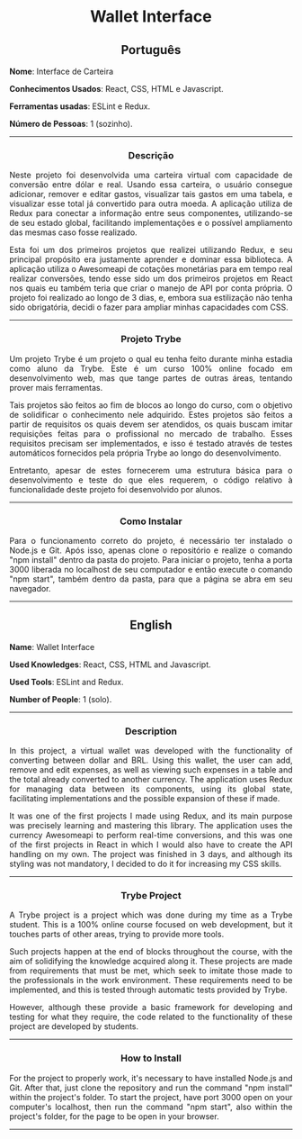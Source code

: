 <h1 align="center">Wallet Interface</h1>

<h2 align="center">Português</h2>


**Nome**: Interface de Carteira

**Conhecimentos Usados**: React, CSS, HTML e Javascript.

**Ferramentas usadas**: ESLint e Redux.

**Número de Pessoas**: 1 (sozinho).

-----------------------

<h3 align="center">Descrição</h3>

<p align="justify">Neste projeto foi desenvolvida uma carteira virtual com capacidade de conversão entre dólar e real. Usando essa carteira, o usuário consegue adicionar, remover e editar gastos, visualizar tais gastos em uma tabela, e visualizar esse total já convertido para outra moeda. A aplicação utiliza de Redux para conectar a informação entre seus componentes, utilizando-se de seu estado global, facilitando implementações e o possível ampliamento das mesmas caso fosse realizado.</p>
<p align="justify">Esta foi um dos primeiros projetos que realizei utilizando Redux, e seu principal propósito era justamente aprender e dominar essa biblioteca. A aplicação utiliza o Awesomeapi de cotações monetárias para em tempo real realizar conversões, tendo esse sido um dos primeiros projetos em React nos quais eu também teria que criar o manejo de API por conta própria. O projeto foi realizado ao longo de 3 dias, e, embora sua estilização não tenha sido obrigatória, decidi o fazer para ampliar minhas capacidades com CSS.</p>

-----------------------

<h3 align="center">Projeto Trybe</h3>

  <p align="justify">Um projeto Trybe é um projeto o qual eu tenha feito durante minha estadia como aluno da Trybe. Este é um curso 100% online focado em desenvolvimento web, mas que tange partes de outras áreas, tentando prover mais ferramentas.</p>
  <p align="justify">Tais projetos são feitos ao fim de blocos ao longo do curso, com o objetivo de solidificar o conhecimento nele adquirido. Estes projetos são feitos a partir de requisitos os quais devem ser atendidos, os quais buscam imitar requisições feitas para o profissional no mercado de trabalho. Esses requisitos precisam ser implementados, e isso é testado através de testes automáticos fornecidos pela própria Trybe ao longo do desenvolvimento.</p>
  <p align="justify">Entretanto, apesar de estes fornecerem uma estrutura básica para o desenvolvimento e teste do que eles requerem, o código relativo à funcionalidade deste projeto foi desenvolvido por alunos.</p>

-----------------------

<h3 align="center">Como Instalar</h3>
<p align="justify">Para o funcionamento correto do projeto, é necessário ter instalado o Node.js e Git. Após isso, apenas clone o repositório e realize o comando "npm install" dentro da pasta do projeto. Para iniciar o projeto, tenha a porta 3000 liberada no localhost de seu computador e então execute o comando "npm start", também dentro da pasta, para que a página se abra em seu navegador. </p>

-----------------------

<h2 align="center">English</h2>


**Name**: Wallet Interface

**Used Knowledges**: React, CSS, HTML and Javascript.

**Used Tools**: ESLint and Redux.

**Number of People**: 1 (solo).

-----------------------

<h3 align="center">Description</h3>

<p align="justify">In this project, a virtual wallet was developed with the functionality of converting between dollar and BRL. Using this wallet, the user can add, remove and edit expenses, as well as viewing such expenses in a table and the total already converted to another currency. The application uses Redux for managing data between its components, using its global state, facilitating implementations and the possible expansion of these if made.</p>
<p align="justify">It was one of the first projects I made using Redux, and its main purpose was precisely learning and mastering this library. The application uses the currency Awesomeapi to perform real-time conversions, and this was one of the first projects in React in which I would also have to create the API handling on my own. The project was finished in 3 days, and although its styling was not mandatory, I decided to do it for increasing my CSS skills.</p>

-----------------------

<h3 align="center">Trybe Project</h3>

  <p align="justify">A Trybe project is a project which was done during my time as a Trybe student. This is a 100% online course focused on web development, but it touches parts of other areas, trying to provide more tools.</p>
  <p align="justify">Such projects happen at the end of blocks throughout the course, with the aim of solidifying the knowledge acquired along  it. These projects are made from requirements that must be met, which seek to imitate those made to the professionals in the work environment. These requirements need to be implemented, and this is tested through automatic tests provided by Trybe.</p>
  <p align="justify">However, although these provide a basic framework for developing and testing for what they require, the code related to the functionality of these project are developed by students.</p>

-----------------------

<h3 align="center">How to Install</h3>
<p align="justify">For the project to properly work, it's necessary to have installed Node.js and Git. After that, just clone the repository and run the command "npm install" within the project's folder. To start the project, have port 3000 open on your computer's localhost, then run the command "npm start", also within the project's folder, for the page to be open in your browser.</p>

-----------------------
